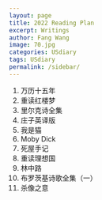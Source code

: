 ```yaml
---
layout: page
title: 2022 Reading Plan
excerpt: Writings
author: Fang Wang
image: 70.jpg
categories: USdiary
tags: USdiary
permalink: /sidebar/
---
```


1. 万历十五年
2. 重读红楼梦
3. 里尔克诗全集
4. 庄子英译版
5. 我是猫
6. Moby Dick
7. 死屋手记
8. 重读理想国
9. 林中路
10. 布罗茨基诗歌全集（一）
11. 杀像之意

